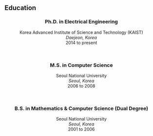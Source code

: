 <section class="thirteen columns" markdown="1">

# Education

<article>
<header>
<h1>Ph.D. in Electrical Engineering</h1>
<span>Korea Advanced Institute of Science and Technology (KAIST)</span>
<span><address>Daejeon, Korea</address><time>2014 to present</time></span>
</header>
</article>
<article markdown="1">
<header>
<h1>M.S. in Computer Science</h1>
<span>Seoul National University</span>
<span><address>Seoul, Korea</address><time>2006 to 2008</time></span>
</header>
</article>
<article markdown="1">
<header>
<h1>B.S. in Mathematics & Computer Science (Dual Degree)</h1>
<span>Seoul National University</span>
<span><address>Seoul, Korea</address><time>2001 to 2006</time></span>
</header>
</article>
</section>

